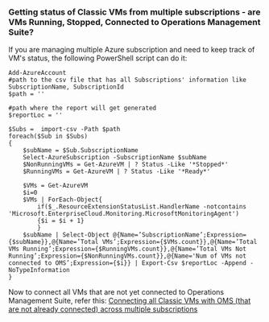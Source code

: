 ### Getting status of Classic VMs from multiple subscriptions - are VMs Running, Stopped, Connected to Operations Management Suite?
If you are managing multiple Azure subscription and need to keep track of VM's status, the following PowerShell script can do it:

``` 
Add-AzureAccount
#path to the csv file that has all Subscriptions' information like SubscriptionName, SubscriptionId
$path = ''

#path where the report will get generated
$reportLoc = ''

$Subs =  import-csv -Path $path
foreach($Sub in $Subs)
{
    $subName = $Sub.SubscriptionName
    Select-AzureSubscription -SubscriptionName $subName
    $NonRunningVMs = Get-AzureVM | ? Status -Like '*Stopped*'
    $RunningVMs = Get-AzureVM | ? Status -Like '*Ready*'

    $VMs = Get-AzureVM 
    $i=0
    $VMs | ForEach-Object{
        if($_.ResourceExtensionStatusList.HandlerName -notcontains 'Microsoft.EnterpriseCloud.Monitoring.MicrosoftMonitoringAgent')
        {$i = $i + 1} 
        }
    $subName | Select-Object @{Name=’SubscriptionName’;Expression={$subName}},@{Name=’Total VMs’;Expression={$VMs.count}},@{Name=’Total VMs Running’;Expression={$RunningVMs.count}},@{Name=’Total VMs Not Running’;Expression={$NonRunningVMs.count}},@{Name='Num of VMs not connected to OMS’;Expression={$i}} | Export-Csv $reportLoc -Append -NoTypeInformation
}
```

Now to connect all VMs that are not yet connected to Operations Management Suite, refer this:
[Connecting all Classic VMs with OMS (that are not already connected) across multiple subscriptions](https://github.com/ansingha/Operations-Management-Suite/blob/master/connect-Classic-VMs-to-OMS.md)
